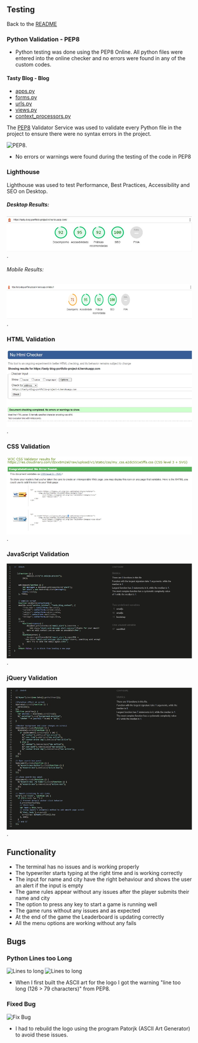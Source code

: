## Testing

Back to the [README](README.md)

### Python Validation - PEP8
* Python testing was done using the PEP8 Online. All python files were entered into the online checker and no errors were found in any of the custom codes.

#### Tasty Blog - Blog 
* [apps.py](./assets/images/readme/test/pep8/blog_pep8_apps.jpg)
* [forms.py](./assets/images/readme/test/pep8/blog_pep8_forms.jpg)
* [urls.py](./assets/images/readme/test/pep8/blog_pep8_urls.jpg)
* [views.py](./assets/images/readme/test/pep8/blog_pep8_views.jpg)
* [context_processors.py](./assets/images/readme/test/pep8/blog_pep8_context_processor.jpg)

The [PEP8](http://pep8online.com/) Validator Service was used to validate every Python file in the project to ensure there were no syntax errors in the project.

![PEP8](./assets/images/readme/features/hangman-pep8-results.jpg).
* No errors or warnings were found during the testing of the code in PEP8
  
### Lighthouse 
 Lighthouse was used to test Performance, Best Practices, Accessibility and SEO on Desktop. 

##### Desktop Results:
![Lighthouse Mobile Result](./assets/images/readme/test/tasty_blog_lighthouse_desktop_results.jpg).

###### Mobile Results:
![Lighthouse Desktop Result](./assets/images/readme/test/tasty_blog_lighthouse_mobile_results.jpg).

### HTML Validation
![HTML Validation Result](./assets/images/readme/test/tasty_blog_html_validator_results.jpg).

### CSS Validation
![CSS Validation Result](./assets/images/readme/test/tasty_blog_css_validator_results.jpg).

### JavaScript Validation
![CSS Validation Result](./assets/images/readme/test/tasty_blog_js_validator_results.jpg).

### jQuery Validation
![CSS Validation Result](./assets/images/readme/test/tasty_blog_jquery_validator_results.jpg).



## Functionality 
* The terminal has no issues and is working properly 
* The typewriter starts typing at the right time and is working correctly 
* The input for name and city have the right behaviour and shows the user an alert if the input is empty
* The game rules appear without any issues after the player submits their name and city
* The option to press any key to start a game is running well
* The game runs without any issues and as expected 
* At the end of the game the Leaderboard is updating correctly
* All the menu options are working without any fails

## Bugs 
### Python Lines too Long
![Lines to long](./assets/images/readme/features/hangman-issue.jpg)
![Lines to long](./assets/images/readme/features/hangman-issue-result.jpg)

* When I first built the ASCII art for the logo I got the warning "line too long (126 > 79 characters)" from PEP8.<br>

### Fixed Bug
![Fix Bug](./assets/images/readme/features/hangman-issue-fixed.jpg)
* I had to rebuild the logo using the program  Patorjk (ASCII Art Generator) to avoid these issues.
